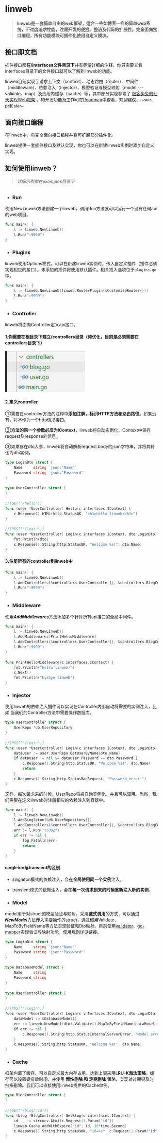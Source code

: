 

# linweb

> #### linweb是一套简单自由的web框架，适合一些如博客一样的简单web系统，不过度追求性能，注重开发的便捷、整洁及代码的扩展性。完全面向接口编程，所有功能模块可插件化使用自定义模块。



## 接口即文档

插件接口都**在/interfaces文件目录下**并有尽量详细的注释，你只需要查看interfaces目录下的文件接口就可以了解到linweb的功能。

linweb目前实现了请求上下文（context）、动态路由（router）、中间件（middleware）、依赖注入（Injector）、模型验证与模型映射（model --- validate、map）及应用内缓存（cache）等，其中部分实现参考了 [极客兔兔的七天实现Web框架](https://github.com/geektutu/7days-golang) 。待开发功能及工作可在[Roadmap](https://github.com/Codexiaoyi/linweb/issues/1)中查看，欢迎建议、issue、pr和star~



## 面向接口编程

在linweb中，将完全面向接口编程并将可扩展部分插件化。

linweb提供一套插件接口及默认实现，你也可以在新建linweb实例时添加自定义实现。



## 如何使用linweb？

> ###### 详细示例都在examples目录下

- ### Run


使用NewLinweb方法创建一个linweb，调用Run方法就可以运行一个没有任何api的web项目。

```go
func main() {
	l := linweb.NewLinweb()
	l.Run(":9999")
}
```

- ### Plugins

linweb使用Options模式，可以在新建linweb实例时，传入自定义插件（插件必须实现相应的接口），未添加的插件将使用默认插件。相关插入选项位于`plugins.go`中。

```go
func main() {
    l := linweb.NewLinweb(linweb.RouterPlugin(&CustomizeRouter{}))
	l.Run(":9999")
}
```

- ### Controller


linweb将面向Controller定义api接口。

#### 1.你需要在根目录下建立/controllers目录（待优化，目前是必须需要在controllers目录下）

<img src=".\docs\images\controllers.png" alt="image-20210727111727506" style="zoom:150%;" />

#### 2.定义controller

①需要在controller方法的注释中**添加注解，标识HTTP方法和路由路径**。如果没有，将不作为一个http请求接口。

②**方法的第一个参数必须为IContext**，linweb将自动实例化，Context中保存request及response的信息。

③如果存在dto入参，linweb将自动解析request.body的json字符串，并将其转化为dto实例。

```go
type LoginDto struct {
	Name     string `json:"Name"`
	Password string `json:"Password"`
}

type UserController struct {
}

//[GET("/hello")]
func (user *UserController) Hello(c interfaces.IContext) {
	c.Response().HTML(http.StatusOK, "<h1>Hello linweb</h1>")
}

//[POST("/login")]
func (user *UserController) Login(c interfaces.IContext, dto LoginDto) {
	fmt.Println(dto)
	c.Response().String(http.StatusOK, "Welcome %s!", dto.Name)
}

```

#### 3.注册所有的controller到linweb中

```go
func main() {
	l := linweb.NewLinweb()
	l.AddControllers(&controllers.UserController{}, &controllers.BlogController{})
	l.Run(":9999")
}
```

- ### Middleware

使用***AddMiddlewares***方法添加多个针对所有api接口的全局中间件。

```go
func main() {
	l := linweb.NewLinweb()
	l.AddMiddlewares(PrintHelloMiddleware)
	l.AddControllers(&controllers.UserController{}, &controllers.BlogController{})
	l.Run(":9999")
}

func PrintHelloMiddleware(c interfaces.IContext) {
	fmt.Println("hello linweb!")
	c.Next()
	fmt.Println("byebye linweb")
}
```

- ### Injector

使用linweb的依赖注入插件可以实现在Controller内部自动将需要的实例注入，比如 当我们的Controller方法中需要操作数据库。

```go
type UserController struct {
	UserRepo *db.UserRepository
}

//[POST("/login")]
func (user *UserController) Login(c interfaces.IContext, dto LoginDto) {
	dataUser := user.UserRepo.GetUserByName(dto.Name)
	if dataUser != nil && dataUser.Password == dto.Password {
		c.Response().String(http.StatusOK, "Welcome %s!", dto.Name)
		return
	}
	c.Response().String(http.StatusBadRequest, "Password error!")
}
```

这样，每次请求来的时候，UserRepo将被自动实例化，并且可以调用。当然，我们需要在定义linweb时注册相应的依赖注入到容器中。

```go
func main() {
	l := linweb.NewLinweb()
	l.AddSingleton(&db.UserRepository{})
	l.AddControllers(&controllers.UserController{}, &controllers.BlogController{})
	err := l.Run(":3002")
	if err != nil {
		log.Fatalln(err)
		return
	}
}
```

#### singleton与transient的区别

- singleton模式的依赖注入，会在**全局使用同一个实例**注入。

- transient模式的依赖注入，会在**每一次请求到来的时候重新注入新的实例**。

- ### Model

model用于对struct的模型验证与映射，采用**链式调用**的方式，可以通过***NewModel***方法传入需要操作的struct，通过调用Validate、MapToByFieldName等方法实现验证和Dto映射。目前使用[validator](https://github.com/go-playground/validator)、[go-mapper](https://github.com/Codexiaoyi/go-mapper)实现验证与映射功能，使用规则详见链接。

```go
type LoginDto struct {
	Name     string `json:"Name"`
	Password string `json:"Password"`
}

type DatabaseModel struct {
	Name     string
	Password string
}

type UserController struct {
}

//[POST("/login")]
func (user *UserController) Login(c interfaces.IContext, dto LoginDto) {
	dataModel := &DatabaseModel{}
	err := linweb.NewModel(dto).Validate().MapToByFieldName(dataModel).ModelError()
	if err != nil {
		c.Response().String(http.StatusInternalServerError, "Model error :%s!", err.Error())
	}
	c.Response().String(http.StatusOK, "Welcome %s!", dto.Name)
}
```

- ### Cache

框架内置了缓存，可以自定义最大内存占用，达到上限采用**LRU-K淘汰策略**。缓存可以设置键有效时间，并使用 **惰性删除 和 定期删除** 策略，实现对过期键及时扫描删除。我们可以直接使用linweb提供的Cache单例。

```go
type BlogController struct {
}

//[GET("/blog/:id")]
func (blog *BlogController) GetBlog(c interfaces.IContext) {
	id, _ := strconv.Atoi(c.Request().Param("id"))
	linweb.Cache.AddWithExpire("id", id, 10*time.Second)
	c.Response().String(http.StatusOK, "id=%s", c.Request().Param("id"))
}
```

